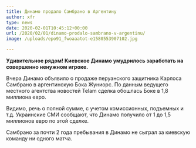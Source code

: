```yaml
---
title: Динамо продало Самбрано в Аргентину
author: xfr
type: news
date: 2020-02-01T10:45:12+00:00
url: /2020/02/01/dinamo-prodalo-sambrano-v-argentinu/
image: /uploads/epo91_fwoaaatot-e1580553907102.jpg

---
```

**Удивительное рядом! Киевское Динамо умудрилось заработать на совершенно ненужном игроке.**

Вчера Динамо объявило о продаже перуанского защитника Карлоса Самбрано в аргентинскую Бока Жуниорс. По данным ведущего местного агентства новостей Telam сделка обошлась Боке в 1,8 миллиона евро.

Видимо, речь о полной сумме, с учетом комиссионных, подъемных и т.д. Украинские СМИ сообщают, что Динамо получило от 1 до 1,5 миллионов евро по этой сделке.

Самбрано за почти 2 года пребывания в Динамо не сыграл за киевскую команду ни одного матча.